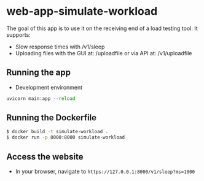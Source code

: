 # web-app-simulate-workload
The goal of this app is to use it on the receiving end of a load testing tool. It supports:
- Slow response times with /v1/sleep
- Uploading files with the GUI at: /uploadfile or via API at: /v1/uploadfile

## Running the app

- Development environment

```python
uvicorn main:app --reload
```

## Running the Dockerfile

```bash
$ docker build -t simulate-workload .
$ docker run -p 8000:8000 simulate-workload
```

## Access the website

- In your browser, navigate to ```https://127.0.0.1:8000/v1/sleep?ms=1000```
